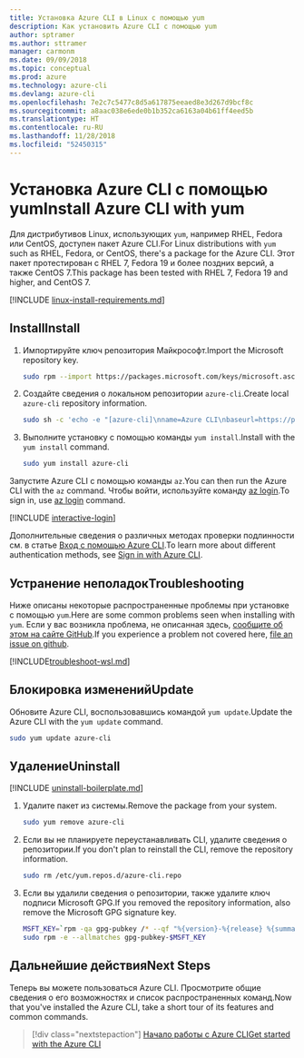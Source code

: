 ```yaml
---
title: Установка Azure CLI в Linux с помощью yum
description: Как установить Azure CLI с помощью yum
author: sptramer
ms.author: sttramer
manager: carmonm
ms.date: 09/09/2018
ms.topic: conceptual
ms.prod: azure
ms.technology: azure-cli
ms.devlang: azure-cli
ms.openlocfilehash: 7e2c7c5477c8d5a617875eeaed8e3d267d9bcf8c
ms.sourcegitcommit: a8aac038e6ede0b1b352ca6163a04b61ff4eed5b
ms.translationtype: HT
ms.contentlocale: ru-RU
ms.lasthandoff: 11/28/2018
ms.locfileid: "52450315"
---
```

# <a name="install-azure-cli-with-yum"></a><span data-ttu-id="ca2ea-103">Установка Azure CLI с помощью yum</span><span class="sxs-lookup"><span data-stu-id="ca2ea-103">Install Azure CLI with yum</span></span>

<span data-ttu-id="ca2ea-104">Для дистрибутивов Linux, использующих `yum`, например RHEL, Fedora или CentOS, доступен пакет Azure CLI.</span><span class="sxs-lookup"><span data-stu-id="ca2ea-104">For Linux distributions with  `yum` such as RHEL, Fedora, or CentOS, there's a package for the Azure CLI.</span></span> <span data-ttu-id="ca2ea-105">Этот пакет протестирован с RHEL 7, Fedora 19 и более поздних версий, а также CentOS 7.</span><span class="sxs-lookup"><span data-stu-id="ca2ea-105">This package has been tested with RHEL 7, Fedora 19 and higher, and CentOS 7.</span></span>

[!INCLUDE [linux-install-requirements.md](includes/linux-install-requirements.md)]

## <a name="install"></a><span data-ttu-id="ca2ea-106">Install</span><span class="sxs-lookup"><span data-stu-id="ca2ea-106">Install</span></span>

1. <span data-ttu-id="ca2ea-107">Импортируйте ключ репозитория Майкрософт.</span><span class="sxs-lookup"><span data-stu-id="ca2ea-107">Import the Microsoft repository key.</span></span>

   ```bash
   sudo rpm --import https://packages.microsoft.com/keys/microsoft.asc
   ```

2. <span data-ttu-id="ca2ea-108">Создайте сведения о локальном репозитории `azure-cli`.</span><span class="sxs-lookup"><span data-stu-id="ca2ea-108">Create local `azure-cli` repository information.</span></span>

   ```bash
   sudo sh -c 'echo -e "[azure-cli]\nname=Azure CLI\nbaseurl=https://packages.microsoft.com/yumrepos/azure-cli\nenabled=1\ngpgcheck=1\ngpgkey=https://packages.microsoft.com/keys/microsoft.asc" > /etc/yum.repos.d/azure-cli.repo'
   ```

3. <span data-ttu-id="ca2ea-109">Выполните установку с помощью команды `yum install`.</span><span class="sxs-lookup"><span data-stu-id="ca2ea-109">Install with the `yum install` command.</span></span>

   ```bash
   sudo yum install azure-cli
   ```

<span data-ttu-id="ca2ea-110">Запустите Azure CLI с помощью команды `az`.</span><span class="sxs-lookup"><span data-stu-id="ca2ea-110">You can then run the Azure CLI with the `az` command.</span></span> <span data-ttu-id="ca2ea-111">Чтобы войти, используйте команду [az login](/cli/azure/reference-index#az-login).</span><span class="sxs-lookup"><span data-stu-id="ca2ea-111">To sign in, use [az login](/cli/azure/reference-index#az-login) command.</span></span>

[!INCLUDE [interactive-login](includes/interactive-login.md)]

<span data-ttu-id="ca2ea-112">Дополнительные сведения о различных методах проверки подлинности см. в статье [Вход с помощью Azure CLI](authenticate-azure-cli.md).</span><span class="sxs-lookup"><span data-stu-id="ca2ea-112">To learn more about different authentication methods, see [Sign in with Azure CLI](authenticate-azure-cli.md).</span></span>

## <a name="troubleshooting"></a><span data-ttu-id="ca2ea-113">Устранение неполадок</span><span class="sxs-lookup"><span data-stu-id="ca2ea-113">Troubleshooting</span></span>

<span data-ttu-id="ca2ea-114">Ниже описаны некоторые распространенные проблемы при установке с помощью `yum`.</span><span class="sxs-lookup"><span data-stu-id="ca2ea-114">Here are some common problems seen when installing with `yum`.</span></span> <span data-ttu-id="ca2ea-115">Если у вас возникла проблема, не описанная здесь, [сообщите об этом на сайте GitHub](https://github.com/Azure/azure-cli/issues).</span><span class="sxs-lookup"><span data-stu-id="ca2ea-115">If you experience a problem not covered here, [file an issue on github](https://github.com/Azure/azure-cli/issues).</span></span>

[!INCLUDE[troubleshoot-wsl.md](includes/troubleshoot-wsl.md)]

## <a name="update"></a><span data-ttu-id="ca2ea-116">Блокировка изменений</span><span class="sxs-lookup"><span data-stu-id="ca2ea-116">Update</span></span>

<span data-ttu-id="ca2ea-117">Обновите Azure CLI, воспользовавшись командой `yum update`.</span><span class="sxs-lookup"><span data-stu-id="ca2ea-117">Update the Azure CLI with the `yum update` command.</span></span>

```bash
sudo yum update azure-cli
```

## <a name="uninstall"></a><span data-ttu-id="ca2ea-118">Удаление</span><span class="sxs-lookup"><span data-stu-id="ca2ea-118">Uninstall</span></span>

[!INCLUDE [uninstall-boilerplate.md](includes/uninstall-boilerplate.md)]

1. <span data-ttu-id="ca2ea-119">Удалите пакет из системы.</span><span class="sxs-lookup"><span data-stu-id="ca2ea-119">Remove the package from your system.</span></span>

   ```bash
   sudo yum remove azure-cli
   ```

2. <span data-ttu-id="ca2ea-120">Если вы не планируете переустанавливать CLI, удалите сведения о репозитории.</span><span class="sxs-lookup"><span data-stu-id="ca2ea-120">If you don't plan to reinstall the CLI, remove the repository information.</span></span>

   ```bash
   sudo rm /etc/yum.repos.d/azure-cli.repo
   ```

3. <span data-ttu-id="ca2ea-121">Если вы удалили сведения о репозитории, также удалите ключ подписи Microsoft GPG.</span><span class="sxs-lookup"><span data-stu-id="ca2ea-121">If you removed the repository information, also remove the Microsoft GPG signature key.</span></span>

   ```bash
   MSFT_KEY=`rpm -qa gpg-pubkey /* --qf "%{version}-%{release} %{summary}\n" | grep Microsoft | awk '{print $1}'`
   sudo rpm -e --allmatches gpg-pubkey-$MSFT_KEY
   ```

## <a name="next-steps"></a><span data-ttu-id="ca2ea-122">Дальнейшие действия</span><span class="sxs-lookup"><span data-stu-id="ca2ea-122">Next Steps</span></span>

<span data-ttu-id="ca2ea-123">Теперь вы можете пользоваться Azure CLI. Просмотрите общие сведения о его возможностях и список распространенных команд.</span><span class="sxs-lookup"><span data-stu-id="ca2ea-123">Now that you've installed the Azure CLI, take a short tour of its features and common commands.</span></span>

> [!div class="nextstepaction"]
> [<span data-ttu-id="ca2ea-124">Начало работы с Azure CLI</span><span class="sxs-lookup"><span data-stu-id="ca2ea-124">Get started with the Azure CLI</span></span>](get-started-with-azure-cli.md)
